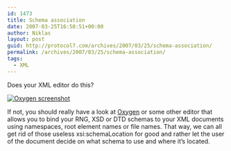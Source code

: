 ```yaml
---
id: 1473
title: Schema association
date: 2007-03-25T16:50:51+00:00
author: Niklas
layout: post
guid: http://protocol7.com/archives/2007/03/25/schema-association/
permalink: /archives/2007/03/25/schema-association/
tags:
  - XML
---
```

<div class='microid-2c54a6fc22cb174eda9bc624d557da0e6b727133'>
  <p>
    Does your XML editor do this?
  </p>
  
  <p>
    <a title="Oxygen screenshot" class="imagelink" href="http://protocol7.com/wp-content/uploads/2007/03/oxygen-assoc.png"><img alt="Oxygen screenshot" id="image1472" src="http://protocol7.com/wp-content/uploads/2007/03/oxygen-assoc.thumbnail.png" /></a>
  </p>
  
  <p>
    If not, you should really have a look at <a href="http://www.oxygenxml.com/">Oxygen</a> or some other editor that allows you to bind your RNG, XSD or DTD schemas to your XML documents using namespaces, root element names or file names. That way, we can all get rid of those useless xsi:schemaLocation for good and rather let the user of the document decide on what schema to use and where it&#8217;s located.
  </p>
</div>